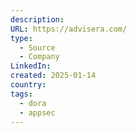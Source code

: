 ```yaml
---
description: 
URL: https://advisera.com/
type:
  - Source
  - Company
LinkedIn: 
created: 2025-01-14
country: 
tags:
  - dora
  - appsec
---
```



